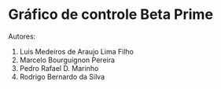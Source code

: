 # Gráfico de controle Beta Prime

Autores:

1. Luis Medeiros de Araujo Lima Filho
2. Marcelo Bourguignon Pereira
3. Pedro Rafael D. Marinho
4. Rodrigo Bernardo da Silva